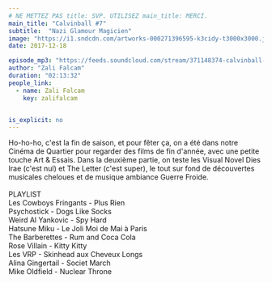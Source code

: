 ```yaml
---
# NE METTEZ PAS title: SVP. UTILISEZ main_title: MERCI.
main_title: "Calvinball #7"
subtitle:  "Nazi Glamour Magicien"
image: "https://i1.sndcdn.com/artworks-000271396595-k3cidy-t3000x3000.jpg"
date: 2017-12-18

episode_mp3: "https://feeds.soundcloud.com/stream/371148374-calvinball-radio-calvinball-7-nazi-glamour-magicien.mp3"
author: "Zali Falcam"
duration: "02:13:32"
people_link: 
  - name: Zali Falcam
    key: zalifalcam


is_explicit: no
---
```


<PodcastHeader/>

<!-- ECRIRE LA DESCRIPTION DE L'EPISODE SOUS CETTE LIGNE -->
Ho-ho-ho, c'est la fin de saison, et pour fêter ça, on a été dans notre Cinéma de Quartier pour regarder des films de fin d'année, avec une petite touche Art &amp; Essais. Dans la deuxième partie, on teste les Visual Novel Dies Irae (c'est nul) et The Letter (c'est super), le tout sur fond de découvertes musicales cheloues et de musique ambiance Guerre Froide.<br><br>PLAYLIST<br>Les Cowboys Fringants - Plus Rien<br>Psychostick - Dogs Like Socks<br>Weird Al Yankovic - Spy Hard<br>Hatsune Miku - Le Joli Moi de Mai à Paris<br>The Barberettes - Rum and Coca Cola<br>Rose Villain - Kitty Kitty<br>Les VRP - Skinhead aux Cheveux Longs<br>Alina Gingertail - Societ March<br>Mike Oldfield - Nuclear Throne

